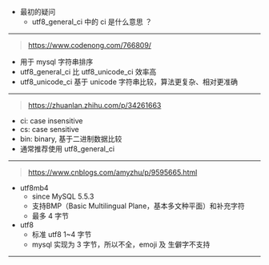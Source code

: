 - 最初的疑问
    - utf8_general_ci 中的 ci 是什么意思 ？

---

> https://www.codenong.com/766809/

- 用于 mysql 字符串排序
- utf8_general_ci 比 utf8_unicode_ci 效率高
- utf8_unicode_ci 基于 unicode 字符串比较，算法更复杂、相对更准确

---

> https://zhuanlan.zhihu.com/p/34261663

- ci: case insensitive
- cs: case sensitive
- bin: binary, 基于二进制数据比较
- 通常推荐使用 utf8_general_ci
	
---

> https://www.cnblogs.com/amyzhu/p/9595665.html

- utf8mb4
    - since MySQL 5.5.3
    - 支持BMP（Basic Multilingual Plane，基本多文种平面）和补充字符
    - 最多 4 字节
- utf8
    - 标准 utf8 1~4 字节
    - mysql 实现为 3 字节，所以不全，emoji 及 生僻字不支持

---
